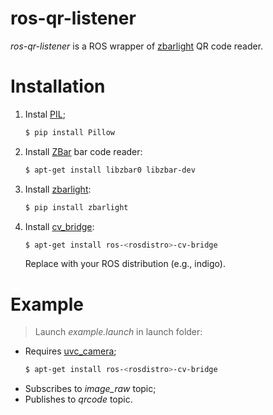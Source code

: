 # ros-qr-listener
*ros-qr-listener* is a ROS wrapper of [zbarlight](https://github.com/Polyconseil/zbarlight/) QR code reader.

# Installation

1. Instal [PIL](http://python-pillow.org/);
    ```sh
    $ pip install Pillow
    ```
2. Install [ZBar](http://zbar.sourceforge.net/) bar code reader:
    ```sh
    $ apt-get install libzbar0 libzbar-dev
    ```
3. Install [zbarlight](https://github.com/Polyconseil/zbarlight/):
    ```sh
    $ pip install zbarlight
    ``` 
4. Install [cv_bridge](http://wiki.ros.org/cv_bridge):
    ```sh
    $ apt-get install ros-<rosdistro>-cv-bridge
    ``` 
    Replace *<rosdistro>* with your ROS distribution (e.g., indigo).

# Example

> Launch *example.launch* in launch folder:

- Requires [uvc_camera](http://wiki.ros.org/uvc_camera);
    ```sh
    $ apt-get install ros-<rosdistro>-cv-bridge
    ```
- Subscribes to *image_raw* topic;
- Publishes to *qrcode* topic.
